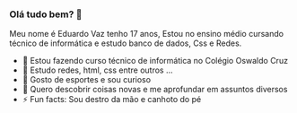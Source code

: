 ### Olá tudo bem? 👋



Meu nome é Eduardo Vaz tenho 17 anos, Estou no ensino médio cursando técnico de informática e estudo banco de dados, Css e Redes.


- 🔭 Estou fazendo curso técnico de informática no Colégio Oswaldo Cruz 
- 🌱 Estudo redes, html, css entre outros ...
- 👯 Gosto de esportes e sou curioso  
- 🤔 Quero descobrir coisas novas e me aprofundar em assuntos diversos 
- ⚡ Fun facts: Sou destro da mão e canhoto do pé 
